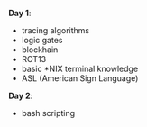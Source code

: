 __Day 1__:
- tracing algorithms
- logic gates
- blockhain
- ROT13
- basic \*NIX terminal knowledge
- ASL (American Sign Language)

__Day 2__:
- bash scripting
